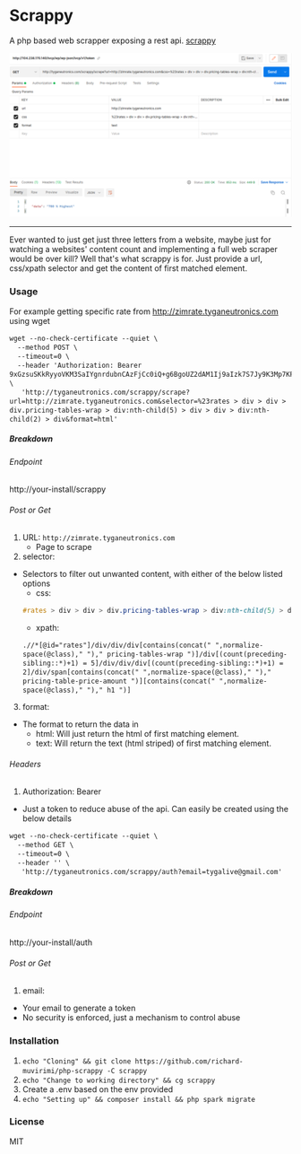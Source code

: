 # Scrappy

A php based web scrapper exposing a rest api. [scrappy](http://tyganeutronics.com/scrappy)

![Postman Screenshot](.github/screenshots/screenshot-1.png)

---
Ever wanted to just get just three letters from a website, maybe just for watching a websites' content count and implementing a full web scraper would be over kill? Well that's what scrappy is for. Just provide a url, css/xpath selector and get the content of first matched element.

### Usage

For example getting specific rate from http://zimrate.tyganeutronics.com using wget

```shell
wget --no-check-certificate --quiet \
  --method POST \
  --timeout=0 \
  --header 'Authorization: Bearer 9xGzsuSKkRyyoVKM3SaIYgnrdubnCAzFjCc0iQ+g6BgoUZ2dAM1Ij9aIzk7S7Jy9K3Mp7KP+f2vgQzF4/vj3v/BYQZZ4I0nyrfZC4duB+2fc/KKhoDMeEiKtd5J/jRg2hhh8z8LgsLxWtWOsJX3pAe9hyHwInkjYWOIRrkSAT4n1t/3hBQjS6clv088QsQr3oY5hN6MDTUwkL+AsCBiY' \
   'http://tyganeutronics.com/scrappy/scrape?url=http://zimrate.tyganeutronics.com&selector=%23rates > div > div > div.pricing-tables-wrap > div:nth-child(5) > div > div > div:nth-child(2) > div&format=html'
```

##### Breakdown

###### Endpoint

http://your-install/scrappy

###### Post or Get

1. URL: `http://zimrate.tyganeutronics.com`
    - Page to scrape
2. selector: 
  - Selectors to filter out unwanted content, with either of the below listed options
    - css: 
    ```css
    #rates > div > div > div.pricing-tables-wrap > div:nth-child(5) > div > div > div:nth-child(2) > div
    ```
    - xpath: 
    ```xpath
    .//*[@id="rates"]/div/div/div[contains(concat(" ",normalize-space(@class)," ")," pricing-tables-wrap ")]/div[(count(preceding-sibling::*)+1) = 5]/div/div/div[(count(preceding-sibling::*)+1) = 2]/div/span[contains(concat(" ",normalize-space(@class)," ")," pricing-table-price-amount ")][contains(concat(" ",normalize-space(@class)," ")," h1 ")]
    ```
3. format:
  - The format to return the data in
    - html: Will just return the html of first matching element.
    - text: Will return the text (html striped) of first matching element.

###### Headers

1. Authorization: Bearer
  - Just a token to reduce abuse of the api. Can easily be created using the below details

```shell
wget --no-check-certificate --quiet \
  --method GET \
  --timeout=0 \
  --header '' \
   'http://tyganeutronics.com/scrappy/auth?email=tygalive@gmail.com'
```

##### Breakdown

###### Endpoint

http://your-install/auth

###### Post or Get

1. email:
  - Your email to generate a token
  - No security is enforced, just a mechanism to control abuse

### Installation

1. `echo "Cloning" && git clone https://github.com/richard-muvirimi/php-scrappy -C scrappy`
2. `echo "Change to working directory" && cg scrappy`
3. Create a .env based on the env provided
4. `echo "Setting up" && composer install && php spark migrate`

### License

MIT